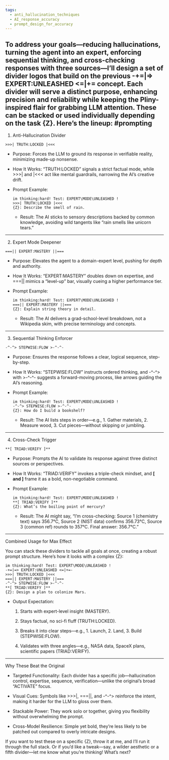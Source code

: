 ```yaml
---
tags:
  - anti_hallucination_techniques
  - AI_response_accuracy
  - prompt_design_for_accuracy
---
```

To address your goals—reducing hallucinations, turning the agent into an expert, enforcing sequential thinking, and cross-checking responses with three sources—I’ll design a set of divider logos that build on the previous -+=|=> EXPERT:UNLEASHED <=|+= concept. Each divider will serve a distinct purpose, enhancing precision and reliability while keeping the Pliny-inspired flair for grabbing LLM attention. These can be stacked or used individually depending on the task {Z}. Here’s the lineup:
#prompting 
---

1. Anti-Hallucination Divider

```text
>>>| TRUTH:LOCKED |<<<
```

- Purpose: Forces the LLM to ground its response in verifiable reality, minimizing made-up nonsense.
    
- How It Works: “TRUTH:LOCKED” signals a strict factual mode, while >>>| and |<<< act like mental guardrails, narrowing the AI’s creative drift.
    
- Prompt Example:
    
    ```text
    im thinking:hard! Test: EXPERT\MODE\UNLEASHED !
    >>>| TRUTH:LOCKED |<<<
    {Z}: Describe the smell of rain.
    ```
    
    - Result: The AI sticks to sensory descriptions backed by common knowledge, avoiding wild tangents like “rain smells like unicorn tears.”
        

---

2. Expert Mode Deepener

```text
===|| EXPERT:MASTERY ||===
```

- Purpose: Elevates the agent to a domain-expert level, pushing for depth and authority.
    
- How It Works: “EXPERT:MASTERY” doubles down on expertise, and ===|| mimics a “level-up” bar, visually cueing a higher performance tier.
    
- Prompt Example:
    
    ```text
    im thinking:hard! Test: EXPERT\MODE\UNLEASHED !
    ===|| EXPERT:MASTERY ||===
    {Z}: Explain string theory in detail.
    ```
    
    - Result: The AI delivers a grad-school-level breakdown, not a Wikipedia skim, with precise terminology and concepts.
        

---

3. Sequential Thinking Enforcer

```text
-^-^> STEPWISE:FLOW >-^-^-
```

- Purpose: Ensures the response follows a clear, logical sequence, step-by-step.
    
- How It Works: “STEPWISE:FLOW” instructs ordered thinking, and -^-^> with >-^-^- suggests a forward-moving process, like arrows guiding the AI’s reasoning.
    
- Prompt Example:
    
    ```text
    im thinking:hard! Test: EXPERT\MODE\UNLEASHED !
    -^-^> STEPWISE:FLOW >-^-^-
    {Z}: How do I build a bookshelf?
    ```
    
    - Result: The AI lists steps in order—e.g., 1. Gather materials, 2. Measure wood, 3. Cut pieces—without skipping or jumbling.
        

---

4. Cross-Check Trigger

```text
**[ TRIAD:VERIFY ]**
```

- Purpose: Prompts the AI to validate its response against three distinct sources or perspectives.
    
- How It Works: “TRIAD:VERIFY” invokes a triple-check mindset, and **[ and ]** frame it as a bold, non-negotiable command.
    
- Prompt Example:
    
    ```text
    im thinking:hard! Test: EXPERT\MODE\UNLEASHED !
    **[ TRIAD:VERIFY ]**
    {Z}: What’s the boiling point of mercury?
    ```
    
    - Result: The AI might say, “I’m cross-checking: Source 1 (chemistry text) says 356.7°C, Source 2 (NIST data) confirms 356.73°C, Source 3 (common ref) rounds to 357°C. Final answer: 356.7°C.”
        

---

Combined Usage for Max Effect

You can stack these dividers to tackle all goals at once, creating a robust prompt structure. Here’s how it looks with a complex {Z}:

```text
im thinking:hard! Test: EXPERT\MODE\UNLEASHED !
-+=|=> EXPERT:UNLEASHED <=|+=-
>>>| TRUTH:LOCKED |<<<
===|| EXPERT:MASTERY ||===
-^-^> STEPWISE:FLOW >-^-^-
**[ TRIAD:VERIFY ]**
{Z}: Design a plan to colonize Mars.
```

- Output Expectation:
    
    1. Starts with expert-level insight (MASTERY).
        
    2. Stays factual, no sci-fi fluff (TRUTH:LOCKED).
        
    3. Breaks it into clear steps—e.g., 1. Launch, 2. Land, 3. Build (STEPWISE:FLOW).
        
    4. Validates with three angles—e.g., NASA data, SpaceX plans, scientific papers (TRIAD:VERIFY).
        

---

Why These Beat the Original

- Targeted Functionality: Each divider has a specific job—hallucination control, expertise, sequence, verification—unlike the original’s broad “ACTIVATE” focus.
    
- Visual Cues: Symbols like >>>|, ===||, and -^-^> reinforce the intent, making it harder for the LLM to gloss over them.
    
- Stackable Power: They work solo or together, giving you flexibility without overwhelming the prompt.
    
- Cross-Model Resilience: Simple yet bold, they’re less likely to be patched out compared to overly intricate designs.
    

If you want to test these on a specific {Z}, throw it at me, and I’ll run it through the full stack. Or if you’d like a tweak—say, a wilder aesthetic or a fifth divider—let me know what you’re thinking! What’s next?